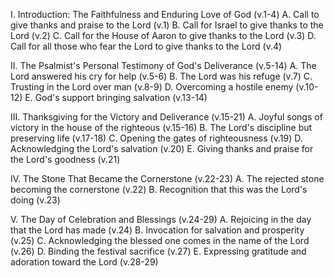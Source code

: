 I. Introduction: The Faithfulness and Enduring Love of God (v.1-4)
   A. Call to give thanks and praise to the Lord (v.1)
   B. Call for Israel to give thanks to the Lord (v.2)
   C. Call for the House of Aaron to give thanks to the Lord (v.3)
   D. Call for all those who fear the Lord to give thanks to the Lord (v.4)

II. The Psalmist's Personal Testimony of God's Deliverance (v.5-14)
   A. The Lord answered his cry for help (v.5-6)
   B. The Lord was his refuge (v.7)
   C. Trusting in the Lord over man (v.8-9)
   D. Overcoming a hostile enemy (v.10-12)
   E. God's support bringing salvation (v.13-14)

III. Thanksgiving for the Victory and Deliverance (v.15-21)
   A. Joyful songs of victory in the house of the righteous (v.15-16)
   B. The Lord's discipline but preserving life (v.17-18)
   C. Opening the gates of righteousness (v.19)
   D. Acknowledging the Lord's salvation (v.20)
   E. Giving thanks and praise for the Lord's goodness (v.21)

IV. The Stone That Became the Cornerstone (v.22-23)
   A. The rejected stone becoming the cornerstone (v.22)
   B. Recognition that this was the Lord's doing (v.23)

V. The Day of Celebration and Blessings (v.24-29)
   A. Rejoicing in the day that the Lord has made (v.24)
   B. Invocation for salvation and prosperity (v.25)
   C. Acknowledging the blessed one comes in the name of the Lord (v.26)
   D. Binding the festival sacrifice (v.27)
   E. Expressing gratitude and adoration toward the Lord (v.28-29)